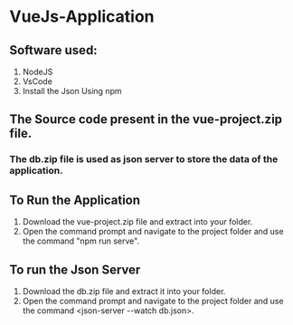 # VueJs-Application

## Software used:
1. NodeJS
2. VsCode
3. Install the Json Using npm 

## The Source code present in the vue-project.zip file. 
### The db.zip file is used as json server to store the data of the application.

## To Run the Application
1. Download the vue-project.zip file and extract into your folder.
2. Open the command prompt and navigate to the project folder and use the command "npm run serve".

## To run the Json Server
1. Download the db.zip file and extract it into your folder.
2. Open the command prompt and navigate to the project folder and use the command <json-server --watch db.json>.
